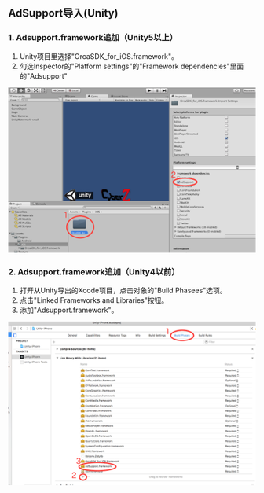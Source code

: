 ## AdSupport导入(Unity)


### 1. Adsupport.framework追加（Unity5以上）
1. Unity项目里选择"OrcaSDK_for_iOS.framework"。
2. 勾选Inspector的"Platform settings"的"Framework dependencies"里面的"Adsupport"

![adsupport01](./img01.png)


### 2. Adsupport.framework追加（Unity4以前）

1. 打开从Unity导出的Xcode项目，点击对象的"Build Phasees"选项。
2. 点击"Linked Frameworks and Libraries"按钮。
3. 添加"Adsupport.framework"。

![adsupport02](./img02.png)
